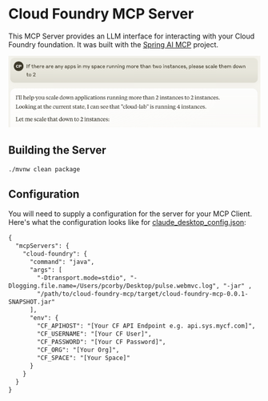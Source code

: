 # Cloud Foundry MCP Server

This MCP Server provides an LLM interface for interacting with your Cloud Foundry foundation. It was built with the [Spring AI MCP](https://spring.io/blog/2024/12/11/spring-ai-mcp-announcement) project.

![Sample](images/sample.png)

## Building the Server

```bash
./mvnw clean package
```

## Configuration

You will need to supply a configuration for the server for your MCP Client. Here's what the configuration looks like for [claude_desktop_config.json](https://modelcontextprotocol.io/quickstart/user):

```
{
  "mcpServers": {
    "cloud-foundry": {
      "command": "java",
      "args": [
        "-Dtransport.mode=stdio", "-Dlogging.file.name=/Users/pcorby/Desktop/pulse.webmvc.log", "-jar" ,
        "/path/to/cloud-foundry-mcp/target/cloud-foundry-mcp-0.0.1-SNAPSHOT.jar"
      ],
      "env": {
        "CF_APIHOST": "[Your CF API Endpoint e.g. api.sys.mycf.com]",
        "CF_USERNAME": "[Your CF User]",
        "CF_PASSWORD": "[Your CF Password]",
        "CF_ORG": "[Your Org]",
        "CF_SPACE": "[Your Space]"
      }
    }
  }
}
```
